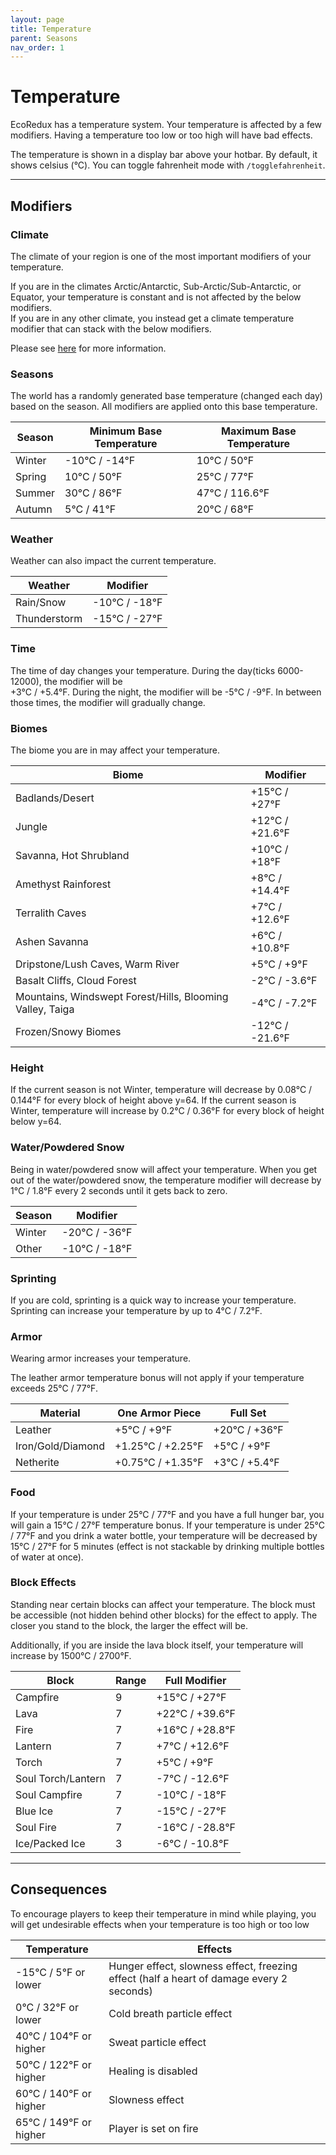 ```yaml
---
layout: page
title: Temperature
parent: Seasons
nav_order: 1
---
```


# Temperature
EcoRedux has a temperature system.
Your temperature is affected by a few modifiers. Having a temperature too low or too high will have bad effects.

The temperature is shown in a display bar above your hotbar. By default, it shows celsius (&deg;C). You can toggle fahrenheit mode with `/togglefahrenheit`.

---

## Modifiers
### Climate
The climate of your region is one of the most important modifiers of your temperature. 

If you are in the climates Arctic/Antarctic, Sub-Arctic/Sub-Antarctic, or Equator, your temperature is constant and is not affected by the below modifiers.\
If you are in any other climate, you instead get a climate temperature modifier that can stack with the below modifiers.

Please see [here](Climate.html) for more information.

### Seasons
The world has a randomly generated base temperature (changed each day) based on the season.
All modifiers are applied onto this base temperature.

| Season | Minimum Base Temperature | Maximum Base Temperature |
| ------ | ------------------------ | ------------------------ |
| Winter | -10&deg;C / -14&deg;F    | 10&deg;C / 50&deg;F      |
| Spring | 10&deg;C  / 50&deg;F     | 25&deg;C / 77&deg;F      |
| Summer | 30&deg;C  / 86&deg;F     | 47&deg;C / 116.6&deg;F   |
| Autumn | 5&deg;C   / 41&deg;F     | 20&deg;C / 68&deg;F      |

### Weather
Weather can also impact the current temperature.

| Weather      | Modifier              |
| ------------ | --------------------- |
| Rain/Snow    | -10&deg;C / -18&deg;F |
| Thunderstorm | -15&deg;C / -27&deg;F |

### Time
The time of day changes your temperature. During the day(ticks 6000-12000), the modifier will be\
+3&deg;C / +5.4&deg;F. During the night, the modifier will be -5&deg;C / -9&deg;F. In between those times, the modifier will gradually change.

### Biomes
The biome you are in may affect your temperature.

| Biome                                                     | Modifier                |
| --------------------------------------------------------- | ----------------------- |
| Badlands/Desert                                           | +15&deg;C / +27&deg;F   |
| Jungle                                                    | +12&deg;C / +21.6&deg;F |
| Savanna, Hot Shrubland                                    | +10&deg;C / +18&deg;F   |
| Amethyst Rainforest                                       | +8&deg;C  / +14.4&deg;F |
| Terralith Caves                                           | +7&deg;C  / +12.6&deg;F |
| Ashen Savanna                                             | +6&deg;C  / +10.8&deg;F |
| Dripstone/Lush Caves, Warm River                          | +5&deg;C  / +9&deg;F    |
| Basalt Cliffs, Cloud Forest                               | -2&deg;C  / -3.6&deg;F  |
| Mountains, Windswept Forest/Hills, Blooming Valley, Taiga | -4&deg;C  / -7.2&deg;F  |
| Frozen/Snowy Biomes                                       | -12&deg;C / -21.6&deg;F |

### Height
If the current season is not Winter, temperature will decrease by 0.08&deg;C / 0.144&deg;F for every block of height above y=64.
If the current season is Winter, temperature will increase by 0.2&deg;C / 0.36&deg;F for every block of height below y=64.

### Water/Powdered Snow
Being in water/powdered snow will affect your temperature. When you get out of the water/powdered snow, the temperature modifier will decrease by 1&deg;C / 1.8&deg;F every 2 seconds until it gets back to zero.

| Season | Modifier              |
| ------ | --------------------- |
| Winter | -20&deg;C / -36&deg;F |
| Other  | -10&deg;C / -18&deg;F |

### Sprinting
If you are cold, sprinting is a quick way to increase your temperature. Sprinting can increase your temperature by up to 4&deg;C / 7.2&deg;F.

### Armor
Wearing armor increases your temperature.

The leather armor temperature bonus will not apply if your temperature exceeds 25&deg;C / 77&deg;F.

| Material          | One Armor Piece           | Full Set               |
| ----------------- | ------------------------- | ---------------------- |
| Leather           | +5&deg;C    / +9&deg;F    | +20&deg;C / +36&deg;F  |
| Iron/Gold/Diamond | +1.25&deg;C / +2.25&deg;F | +5&deg;C  / +9&deg;F   |
| Netherite         | +0.75&deg;C / +1.35&deg;F | +3&deg;C  / +5.4&deg;F |

### Food
If your temperature is under 25&deg;C / 77&deg;F and you have a full hunger bar, you will gain a 15&deg;C / 27&deg;F temperature bonus.
If your temperature is under 25&deg;C / 77&deg;F and you drink a water bottle, your temperature will be decreased by 15&deg;C / 27&deg;F for 5 minutes (effect is not stackable by drinking multiple bottles of water at once).

### Block Effects
Standing near certain blocks can affect your temperature. The block must be accessible (not hidden behind other blocks) for the effect to apply. The closer you stand to the block, the larger the effect will be.

Additionally, if you are inside the lava block itself, your temperature will increase by 1500&deg;C / 2700&deg;F.

| Block              | Range | Full Modifier           |
| ------------------ | ----- | ----------------------- |
| Campfire           | 9     | +15&deg;C / +27&deg;F   |
| Lava               | 7     | +22&deg;C / +39.6&deg;F |
| Fire               | 7     | +16&deg;C / +28.8&deg;F |
| Lantern            | 7     | +7&deg;C  / +12.6&deg;F |
| Torch              | 7     | +5&deg;C  / +9&deg;F    |
| Soul Torch/Lantern | 7     | -7&deg;C  / -12.6&deg;F |
| Soul Campfire      | 7     | -10&deg;C / -18&deg;F   |
| Blue Ice           | 7     | -15&deg;C / -27&deg;F   |
| Soul Fire          | 7     | -16&deg;C / -28.8&deg;F |
| Ice/Packed Ice     | 3     | -6&deg;C  / -10.8&deg;F |

---

## Consequences
To encourage players to keep their temperature in mind while playing, you will get undesirable effects when your temperature is too high or too low

| Temperature                    | Effects                                                                                  |
| ------------------------------ | ---------------------------------------------------------------------------------------- |
| -15&deg;C / 5&deg;F or lower   | Hunger effect, slowness effect, freezing effect (half a heart of damage every 2 seconds) |
| 0&deg;C / 32&deg;F or lower    | Cold breath particle effect                                                              |
| 40&deg;C / 104&deg;F or higher | Sweat particle effect                                                                    |
| 50&deg;C / 122&deg;F or higher | Healing is disabled                                                                      |
| 60&deg;C / 140&deg;F or higher | Slowness effect                                                                          |
| 65&deg;C / 149&deg;F or higher | Player is set on fire                                                                    |